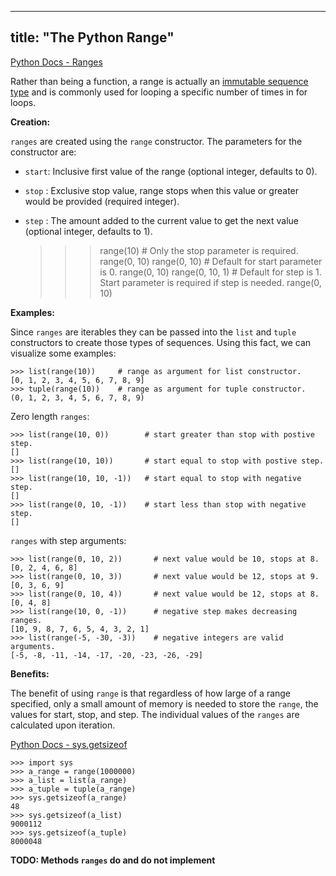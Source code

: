 
---
title: "The Python Range"
---

[Python Docs - Ranges](https://docs.python.org/3/library/stdtypes.html#ranges)

Rather than being a function, a range is actually an [immutable sequence type](https://docs.python.org/3/library/stdtypes.html#immutable-sequence-types) and is commonly used for looping a specific number of times in for loops.

**Creation:**

`ranges` are created using the `range` constructor. The parameters for the constructor are:

*   `start`: Inclusive first value of the range (optional integer, defaults to 0).
*   `stop` : Exclusive stop value, range stops when this value or greater would be provided (required integer).
*   `step` : The amount added to the current value to get the next value (optional integer, defaults to 1).

    >>> range(10)          # Only the stop parameter is required.
    range(0, 10)
    >>> range(0, 10)       # Default for start parameter is 0.
    range(0, 10)
    >>> range(0, 10, 1)    # Default for step is 1\. Start parameter is required if
    step is needed.
    range(0, 10)

**Examples:**

Since `ranges` are iterables they can be passed into the `list` and `tuple` constructors to create those types of sequences. Using this fact, we can visualize some examples:

    >>> list(range(10))     # range as argument for list constructor.
    [0, 1, 2, 3, 4, 5, 6, 7, 8, 9]
    >>> tuple(range(10))    # range as argument for tuple constructor.
    (0, 1, 2, 3, 4, 5, 6, 7, 8, 9)

Zero length `ranges`:

    >>> list(range(10, 0))        # start greater than stop with postive step.
    []
    >>> list(range(10, 10))       # start equal to stop with postive step.
    []
    >>> list(range(10, 10, -1))   # start equal to stop with negative step.
    []
    >>> list(range(0, 10, -1))    # start less than stop with negative step.
    []

`ranges` with step arguments:

    >>> list(range(0, 10, 2))       # next value would be 10, stops at 8.
    [0, 2, 4, 6, 8]
    >>> list(range(0, 10, 3))       # next value would be 12, stops at 9.
    [0, 3, 6, 9]
    >>> list(range(0, 10, 4))       # next value would be 12, stops at 8.
    [0, 4, 8]
    >>> list(range(10, 0, -1))      # negative step makes decreasing ranges.
    [10, 9, 8, 7, 6, 5, 4, 3, 2, 1]
    >>> list(range(-5, -30, -3))    # negative integers are valid arguments.
    [-5, -8, -11, -14, -17, -20, -23, -26, -29]

**Benefits:**

The benefit of using `range` is that regardless of how large of a range specified, only a small amount of memory is needed to store the `range`, the values for start, stop, and step. The individual values of the `ranges` are calculated upon iteration.

[Python Docs - sys.getsizeof](https://docs.python.org/3/library/sys.html#sys.getsizeof)

    >>> import sys
    >>> a_range = range(1000000)
    >>> a_list = list(a_range)
    >>> a_tuple = tuple(a_range)
    >>> sys.getsizeof(a_range)
    48
    >>> sys.getsizeof(a_list)
    9000112
    >>> sys.getsizeof(a_tuple)
    8000048

**TODO: Methods `ranges` do and do not implement**
